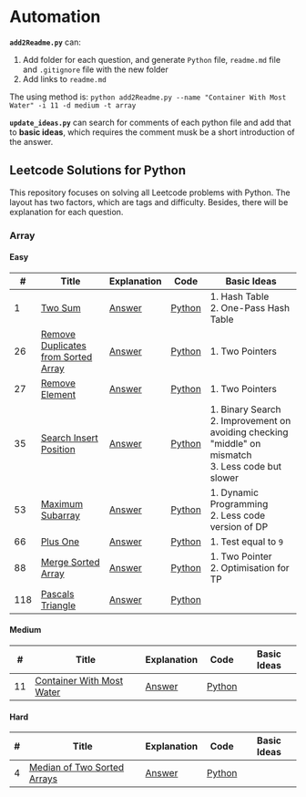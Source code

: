 # Automation

**`add2Readme.py`** can:

1. Add folder for each question, and generate `Python` file, `readme.md` file
   and `.gitignore` file with the new folder
2. Add links to `readme.md`

The using method is:
`python add2Readme.py --name "Container With Most Water" -i 11 -d medium -t array`

**`update_ideas.py`** can search for comments of each python file and add that
to **basic ideas**, which requires the comment musk be a short introduction of
the answer.

## Leetcode Solutions for Python

This repository focuses on solving all Leetcode problems with Python. The layout
has two factors, which are tags and difficulty. Besides, there will be
explanation for each question.

### Array

#### Easy

| #   | Title                                     | Explanation     | Code            | Basic Ideas                                                                                             |
| --- | ----------------------------------------- | --------------- | --------------- | ------------------------------------------------------------------------------------------------------- |
| 1   | [Two Sum][1]                              | [Answer][1_a]   | [Python][1_c]   | 1. Hash Table<br>2. One-Pass Hash Table                                                                 |
| 26  | [Remove Duplicates from Sorted Array][26] | [Answer][26_a]  | [Python][26_c]  | 1. Two Pointers                                                                                         |
| 27  | [Remove Element][27]                      | [Answer][27_a]  | [Python][27_c]  | 1. Two Pointers                                                                                         |
| 35  | [Search Insert Position][35]              | [Answer][35_a]  | [Python][35_c]  | 1. Binary Search<br>2. Improvement on avoiding checking "middle" on mismatch<br>3. Less code but slower |
| 53  | [Maximum Subarray][53]                    | [Answer][53_a]  | [Python][53_c]  | 1. Dynamic Programming<br>2. Less code version of DP                                                    |
| 66  | [Plus One][66]                            | [Answer][66_a]  | [Python][66_c]  | 1. Test equal to `9`                                                                                    |
| 88  | [Merge Sorted Array][88]                  | [Answer][88_a]  | [Python][88_c]  | 1. Two Pointer<br>2. Optimisation for TP                                                                |
| 118 | [Pascals Triangle][118]                   | [Answer][118_a] | [Python][118_c] |                                                                                                         |

#### Medium

| #   | Title                           | Explanation    | Code           | Basic Ideas |
| --- | ------------------------------- | -------------- | -------------- | ----------- |
| 11  | [Container With Most Water][11] | [Answer][11_a] | [Python][11_c] |             |

#### Hard

| #   | Title                            | Explanation   | Code          | Basic Ideas |
| --- | -------------------------------- | ------------- | ------------- | ----------- |
| 4   | [Median of Two Sorted Arrays][4] | [Answer][4_a] | [Python][4_c] |             |

[1]: https://leetcode.com/problems/two-sum/
[1_a]: Array/Easy/Two_Sum
[1_c]: Array/Easy/Two_Sum/Two_Sum.py
[4]: https://leetcode.com/problems/median-of-two-sorted-arrays/
[4_a]: Array/Hard/Median_of_Two_Sorted_Arrays/
[4_c]: Array/Hard/Median_of_Two_Sorted_Arrays/Median_of_Two_Sorted_Arrays.py
[11]: https://leetcode.com/problems/container-with-most-water/
[11_a]: Array/Medium/Container_With_Most_Water/
[11_c]: Array/Medium/Container_With_Most_Water/Container_With_Most_Water.py
[26]: http://leetcode.com/problems/remove-duplicates-from-sorted-array/
[26_a]: Array/Easy/Remove_Duplicates_from_Sorted_Array
[26_c]: Array/Easy/Remove_Duplicates_from_Sorted_Array/Remove_Duplicates_from_Sorted_Array.py
[27]: https://leetcode.com/problems/remove-element/
[27_a]: Array/Easy/Remove_Element
[27_c]: Array/Easy/Remove_Element/Remove_Element.py
[35]: https://leetcode.com/problems/search-insert-position/
[35_a]: Array/Easy/Search_Insert_Position
[35_c]: Array/Easy/Search_Insert_Position/Search_Insert_Position.py
[53]: https://leetcode.com/problems/maximum-subarray/
[53_a]: Array/Easy/Maximum_Subarray/
[53_c]: Array/Easy/Maximum_Subarray/Maximum_Subarray.py
[66]: https://leetcode.com/problems/plus-one/
[66_a]: Array/Easy/Plus_One/
[66_c]: Array/Easy/Plus_One/Plus_One.py
[88]: https://leetcode.com/problems/merge-sorted-array/
[88_a]: Array/Easy/Merge_Sorted_Array/
[88_c]: Array/Easy/Merge_Sorted_Array/Merge_Sorted_Array.py
[118]: https://leetcode.com/problems/pascals-triangle/
[118_a]: Array/Easy/Pascals_Triangle/
[118_c]: Array/Easy/Pascals_Triangle/Pascals_Triangle.py
